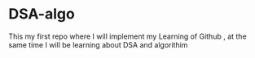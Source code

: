 # DSA-algo
This my first repo where I will implement my Learning of Github , at the same time I will be learning about DSA and algorithim 
